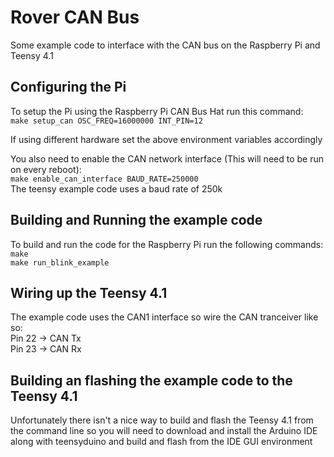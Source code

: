 # Rover CAN Bus
Some example code to interface with the CAN bus on the Raspberry Pi and Teensy 4.1

## Configuring the Pi
To setup the Pi using the Raspberry Pi CAN Bus Hat run this command: <br />
`make setup_can OSC_FREQ=16000000 INT_PIN=12`

If using different hardware set the above environment variables accordingly

You also need to enable the CAN network interface (This will need to be run on every reboot): <br />
`make enable_can_interface BAUD_RATE=250000` <br />
The teensy example code uses a baud rate of 250k

## Building and Running the example code
To build and run the code for the Raspberry Pi run the following commands:<br />
`make` <br />
`make run_blink_example`

## Wiring up the Teensy 4.1
The example code uses the CAN1 interface so wire the CAN tranceiver like so: <br />
Pin 22 -> CAN Tx <br />
Pin 23 -> CAN Rx

## Building an flashing the example code to the Teensy 4.1
Unfortunately there isn't a nice way to build and flash the Teensy 4.1
from the command line so you will need to download and install the Arduino IDE
along with teensyduino and build and flash from the IDE GUI environment